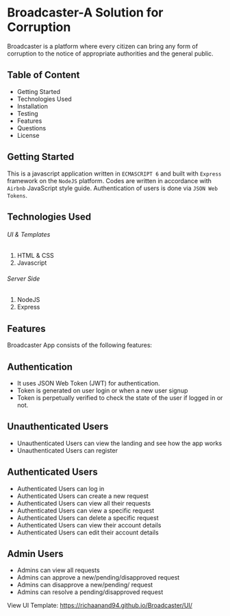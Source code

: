 # Broadcaster-A Solution for Corruption
Broadcaster is a platform where every citizen can bring any form of corruption to the notice of appropriate authorities and the general public.

## Table of Content
- Getting Started
- Technologies Used
- Installation
- Testing
- Features
- Questions
- License

## Getting Started

This is a javascript application written in `ECMASCRIPT 6` and built with `Express` framework on the `NodeJS` platform. Codes are written in accordance with `Airbnb` JavaScript style guide. Authentication of users is done via `JSON Web Tokens`.

## Technologies Used

###### UI & Templates

1. HTML & CSS
2. Javascript

###### Server Side

1. NodeJS
2. Express

## Features
Broadcaster App consists of the following features:

## Authentication

- It uses JSON Web Token (JWT) for authentication.
- Token is generated on user login or when a new user signup
- Token is perpetually verified to check the state of the user if logged in or not.

## Unauthenticated Users

- Unauthenticated Users can view the landing and see how the app works
- Unauthenticated Users can register

## Authenticated Users

- Authenticated Users can log in
- Authenticated Users can create a new request
- Authenticated Users can view all their requests
- Authenticated Users can view a specific request
- Authenticated Users can delete a specific request
- Authenticated Users can view their account details
- Authenticated Users can edit their account details

## Admin Users
- Admins can view all requests
- Admins can approve a new/pending/disapproved request
- Admins can disapprove a new/pending/ request
- Admins can resolve a pending/disapproved request




View UI Template: https://richaanand94.github.io/Broadcaster/UI/
